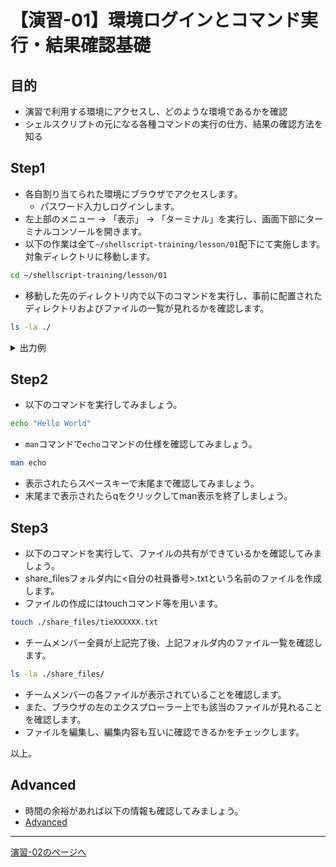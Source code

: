 # 【演習-01】環境ログインとコマンド実行・結果確認基礎

## 目的

- 演習で利用する環境にアクセスし、どのような環境であるかを確認
- シェルスクリプトの元になる各種コマンドの実行の仕方、結果の確認方法を知る

## Step1

- 各自割り当てられた環境にブラウザでアクセスします。
    - パスワード入力しログインします。
- 左上部のメニュー -> 「表示」 -> 「ターミナル」を実行し、画面下部にターミナルコンソールを開きます。
- 以下の作業は全て`~/shellscript-training/lesson/01`配下にて実施します。対象ディレクトリに移動します。

```bash
cd ~/shellscript-training/lesson/01
```

- 移動した先のディレクトリ内で以下のコマンドを実行し、事前に配置されたディレクトリおよびファイルの一覧が見れるかを確認します。

```bash
ls -la ./
```

<details>
<summary>出力例</summary>
<div>

```bash
[root@ip-10-0-21-215 ~/shellscript-training/lesson/01]$ ls -la
total 8
drwxr-xr-x 3 root root   60 Jun 27 19:21 .
drwxr-xr-x 5 root root   74 Jun 27 19:16 ..
-rw-r--r-- 1 root root    0 Jun 27 19:21 advanced.md
-rw-r--r-- 1 root root 4893 Jun 27 19:18 basic.md
drwxr-xr-x 2 root root   21 Jun 27 19:19 share_files
```
</div>
</details>

## Step2

- 以下のコマンドを実行してみましょう。

```bash
echo "Hello World"
```

- `man`コマンドで`echo`コマンドの仕様を確認してみましょう。

```bash
man echo
```

- 表示されたらスペースキーで末尾まで確認してみましょう。
- 末尾まで表示されたらqをクリックしてman表示を終了しましょう。

## Step3

- 以下のコマンドを実行して、ファイルの共有ができているかを確認してみましょう。
- share_filesフォルダ内に<自分の社員番号>.txtという名前のファイルを作成します。
- ファイルの作成にはtouchコマンド等を用います。

```bash
touch ./share_files/tieXXXXXX.txt
```

- チームメンバー全員が上記完了後、上記フォルダ内のファイル一覧を確認します。

```bash
ls -la ./share_files/
```

- チームメンバーの各ファイルが表示されていることを確認します。
- また、ブラウザの左のエクスプローラー上でも該当のファイルが見れることを確認します。
- ファイルを編集し、編集内容も互いに確認できるかをチェックします。

以上。

## Advanced

- 時間の余裕があれば以下の情報も確認してみましょう。
- [Advanced](./advanced.md)

---

[演習-02のページへ](../02/basic.md)

